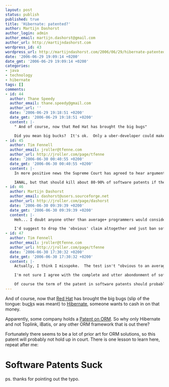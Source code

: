 ```yaml
---
layout: post
status: publish
published: true
title: 'Hibernate: patented?'
author: Martijn Dashorst
author_login: admin
author_email: martijn.dashorst@gmail.com
author_url: http://martijndashorst.com
wordpress_id: 43
wordpress_url: http://martijndashorst.com/2006/06/29/hibernate-patented/
date: '2006-06-29 19:09:14 +0200'
date_gmt: '2006-06-29 19:09:14 +0200'
categories:
- java
- technology
- hibernate
tags: []
comments:
- id: 44
  author: Thane Speedy
  author_email: thane.speedy@gmail.com
  author_url: ''
  date: '2006-06-29 19:18:51 +0200'
  date_gmt: '2006-06-29 19:18:51 +0200'
  content: |-
    " And of course, now that Red Hat has brought the big bugs"

    Did you mean big bucks?  It's ok.  Only a uber-developer could make the Freudian slip of saying 'bugs' when they meant 'bucks'.
- id: 45
  author: Tim Fennell
  author_email: jroller@tfenne.com
  author_url: http://jroller.com/page/tfenne
  date: '2006-06-30 00:40:55 +0200'
  date_gmt: '2006-06-30 00:40:55 +0200'
  content: |-
    In more positive news the Supreme Court has agreed to hear arguments about the application of the "obvoiusness"  test to patent applications.  In other words, if a patent is deemed to be a combination of pre-existing techniques which is considered to be "obvious to an average person" it should be refused.

    IANAL, but that should kill about 80-90% of software patents if the supreme court rules the obvious way ;)
- id: 46
  author: Martijn Dashorst
  author_email: dashorst@users.sourceforge.net
  author_url: http://jroller.com/page/dashorst
  date: '2006-06-30 09:39:39 +0200'
  date_gmt: '2006-06-30 09:39:39 +0200'
  content: |-
    Heh... I doubt anyone other than average+ programmers would consider this patent to be obvious. It is not possible for a layman to be able to judge whether a patent application is obvious or not. There is just too much going on in the world to keep up.

    I'd suggest to drop the 'obvious' claim altogether and just ban software and business model patents as a whole.
- id: 47
  author: Tim Fennell
  author_email: jroller@tfenne.com
  author_url: http://jroller.com/page/tfenne
  date: '2006-06-30 17:30:32 +0200'
  date_gmt: '2006-06-30 17:30:32 +0200'
  content: |-
    Actually, I think I misspoke.  The test isn't "obvious to an average person" but more correctly "obvious to a person with average skill in the art".  Depending on how you interpret that it might mean an average programmer, or it might mean an average infrastructure programmer, or an average developer of O/R mapping tools.

    I'm not sure I agree with the complete and utter abondonment of software patents, but I do agree that nearly all of them are spurious.  But if someone invests years of their life to come up with an new algorithm that really is novel and sufficiently improvs on some core computing aspect - maybe they should be able to patent it and earn some money from it?

    Of course the term of the patent in software patents should probably be quite short since capitalizing on them can happen quite quickly and the pace of the industry is quite rapid.
---
```

<p>And of course, now that <a href="http://www.redhat.com/about/news/prarchive/2006/jboss.html">Red Hat</a> has brought the big bugs (slip of the tongue: bu<u>ck</u>s was meant) to <a href="http://www.hibernate.org">Hibernate</a>, someone wants to cash in on that money.</p>
<p>
Apparently, some company holds a <a href="http://www.patentlyo.com/patent/2006/06/red_hat_faces_p.html">Patent on ORM</a>. So why only Hibernate and not Toplink, iBatis, or any other ORM framework that is out there?</p>
<p>
Fortunately there seems to be a lot of prior art for ORM solutions, so this patent will probably not hold up in court. There is one lesson to learn here, repeat after me:</p>
<p><h1>Software Patents Suck</h1>
<p>
ps. thanks for pointing out the typo.</p>
